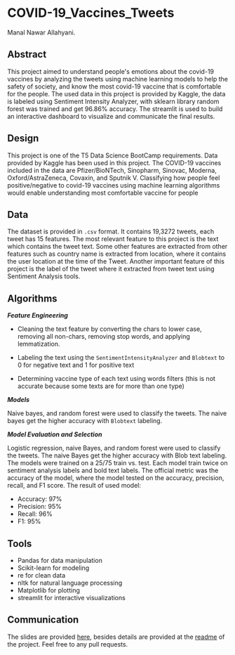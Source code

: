 # COVID-19_Vaccines_Tweets
Manal Nawar Allahyani. 

## Abstract
This project aimed to understand people's emotions about the covid-19 vaccines by analyzing the tweets using machine learning models to help the safety of society, and know the most covid-19 vaccine that is comfortable for the people. The used data in this project is provided by Kaggle, the data is labeled using Sentiment Intensity Analyzer, with sklearn library random forest was trained and get 96.86% accuracy. The streamlit is used to build an interactive dashboard to visualize and communicate the final results. 

<!-- The data has been explored, cleaned, and new features such as labeling the tweets 0 for negative tweets and 1 for positive tweets have been added, as well as on-hot-encoding for the vaccine type has been added.  -->

## Design

This project is one of the T5 Data Science BootCamp requirements. Data provided by Kaggle has been used in this project. The COVID-19 vaccines included in the data are Pfizer/BioNTech, Sinopharm, Sinovac, Moderna, Oxford/AstraZeneca, Covaxin, and Sputnik V. Classifying how people feel positive/negative to covid-19 vaccines using machine learning algorithms would enable understanding most comfortable vaccine for people

## Data 

The dataset is provided in ```.csv``` format. It contains 19,3272 tweets, each tweet has 15 features. The most relevant feature to this project is the text which contains the tweet text. Some other features are extracted from other features such as country name is extracted from location, where it contains the user location at the time of the Tweet. Another important feature of this project is the label of the tweet where it extracted from tweet text using Sentiment Analysis tools.

## Algorithms 

***Feature Engineering***

- Cleaning the text feature by converting the chars to lower case, removing all non-chars, removing stop words, and applying lemmatization.

- Labeling the text using the ```SentimentIntensityAnalyzer``` and ```Blobtext``` to 0 for negative text and 1 for positive text 

- Determining vaccine type of each text using words filters (this is not accurate because some texts are for more than one type)

***Models***

Naive bayes, and random forest were used to classify the tweets. The naive bayes get the higher accuracy with ```Blobtext``` labeling. 

***Model Evaluation and Selection***

Logistic regression, naive Bayes, and random forest were used to classify the tweets. The naive Bayes get the higher accuracy with Blob text labeling. The models were trained on a 25/75 train vs. test. Each model train twice on sentiment analysis labels and bold text labels. 
The official metric was the accuracy of the model, where the model tested on the accuracy, precision, recall, and F1 score. The result of used model: 
- Accuracy: 97%
- Precision: 95%
- Recall: 96%
- F1: 95%

## Tools

- Pandas for data manipulation
- Scikit-learn for modeling
- re for clean data
- nltk for natural language processing
- Matplotlib for plotting
- streamlit for interactive visualizations

## Communication

The slides are provided [here](), besides details are provided at the [readme]() of the project.
Feel free to any pull requests. 

<!-- # Usage 

To run this project you can run ```python main.py``` from your command-line after installing the requerments. This command will run the project with the developed API to show the results and use the pre-trained model in predecting sentiment.  -->
